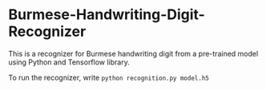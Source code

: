 # Burmese-Handwriting-Digit-Recognizer
This is a recognizer for Burmese handwriting digit from a pre-trained model using Python and Tensorflow library.

To run the recognizer, write `python recognition.py model.h5`
